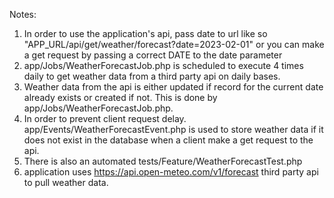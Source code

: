Notes: 
1. In order to use the application's api, pass date to url like so "APP_URL/api/get/weather/forecast?date=2023-02-01" or you can make a get request by passing a correct DATE to the date parameter
2. app/Jobs/WeatherForecastJob.php is scheduled to execute 4 times daily to get weather data from a third party api on daily bases.
3. Weather data from the api is either updated if record for the current date already exists or created if not. This is done by app/Jobs/WeatherForecastJob.php.
4. In order to prevent client request delay. app/Events/WeatherForecastEvent.php is used to store weather data if it does not exist in the database when a client make a get request to the api.
5. There is also an automated tests/Feature/WeatherForecastTest.php 
6. application uses https://api.open-meteo.com/v1/forecast third party api to pull weather data.
